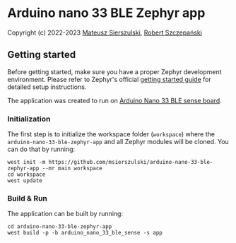# Arduino nano 33 BLE Zephyr app
Copyright (c) 2022-2023 [Mateusz Sierszulski](https://github.com/msierszulski), [Robert Szczepański](https://github.com/robertszczepanski)

## Getting started
Before getting started, make sure you have a proper Zephyr development
environment.
Please refer to Zephyr's official
[getting started guide](https://docs.zephyrproject.org/latest/getting_started/index.html)
for detailed setup instructions.

The application was created to run on [Arduino Nano 33 BLE sense board](https://store.arduino.cc/products/arduino-nano-33-ble-sense).

### Initialization

The first step is to initialize the workspace folder (``workspace``) where
the ``arduino-nano-33-ble-zephyr-app`` and all Zephyr modules will be cloned. You can do
that by running:

```shell
west init -m https://github.com/msierszulski/arduino-nano-33-ble-zephyr-app --mr main workspace
cd workspace
west update
```

### Build & Run
The application can be built by running:

```shell
cd arduino-nano-33-ble-zephyr-app
west build -p -b arduino_nano_33_ble_sense -s app
```